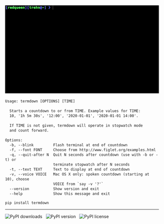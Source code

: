 ![termdown demo](/termdown.gif?raw=true)

```
Usage: termdown [OPTIONS] [TIME]

  Starts a countdown to or from TIME. Example values for TIME:
  10, '1h 5m 30s', '12:00', '2020-01-01', '2020-01-01 14:00'.

  If TIME is not given, termdown will operate in stopwatch mode
  and count forward.

Options:
  -b, --blink         Flash terminal at end of countdown
  -f, --font FONT     Choose from http://www.figlet.org/examples.html
  -q, --quit-after N  Quit N seconds after countdown (use with -b or -t) or
                      terminate stopwatch after N seconds
  -t, --text TEXT     Text to display at end of countdown
  -v, --voice VOICE   Mac OS X only: spoken countdown (starting at 10), choose
                      VOICE from `say -v '?'`
  --version           Show version and exit
  --help              Show this message and exit
```

```
pip install termdown
```

------------------------------------------------------------------------

![PyPI downloads](https://pypip.in/download/termdown/badge.png) &nbsp; ![PyPI version](https://pypip.in/version/termdown/badge.png) &nbsp; ![PyPI license](https://pypip.in/license/termdown/badge.png)
